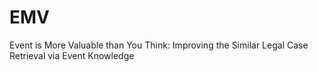 # EMV
Event is More Valuable than You Think: Improving the Similar Legal Case Retrieval via Event Knowledge
